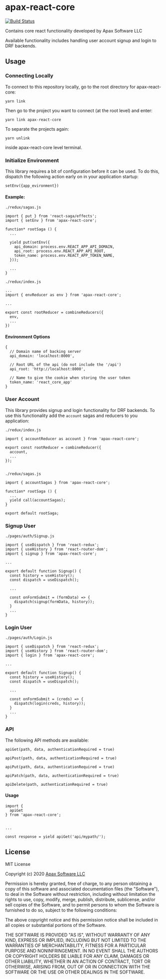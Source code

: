 # apax-react-core
[![Build Status](https://travis-ci.org/apaxsoftware/apax-react-core.svg?branch=master)](https://travis-ci.org/apaxsoftware/apax-react-core)

Contains core react functionality developed by Apax Software LLC

Available functionality includes handling user account signup and login to DRF backends.


## Usage

### Connecting Locally
To connect to this repository locally, go to the root directory for apax-react-core:

```
yarn link
```

Then go to the project you want to connect (at the root level) and enter:
```
yarn link apax-react-core
```

To separate the projects again:
```
yarn unlink
```
inside apax-react-core level terminal.

### Initialize Environment

This library requires a bit of configuration before it can be used. To do this, dispatch the following
action early on in your application startup:

`setEnv({app_evironment})`

#### Example:

```
./redux/sagas.js

import { put } from 'react-saga/effects';
import { setEnv } from 'apax-react-core';

function* rootSaga () {
  ...

  yield put(setEnv({
    api_domain: process.env.REACT_APP_API_DOMAIN,
    api_root: process.env.REACT_APP_API_ROOT,
    token_name: process.env.REACT_APP_TOKEN_NAME,
  }));

  ...
}

./redux/index.js

...
import { envReducer as env } from 'apax-react-core';

...

export const rootReducer = combineReducers({
  env,
  ...
})
```

#### Environment Options
```
{
  // Domain name of backing server
  api_domain: 'localhost:8000',

  // Root URL of the api (do not include the '/api')
  api_root: 'http://localhost:8000',

  // Name to give the cookie when storing the user token
  token_name: 'react_core_app'
}
```

### User Account

This library provides signup and login functionality for DRF backends. To use this functionality
add the `account` sagas and reducers to you application:

```
./redux/index.js

import { accountReducer as account } from 'apax-react-core';

export const rootReducer = combineReducer({
  account,
  ...
});


./redux/sagas.js

import { accountSagas } from 'apax-react-core';

function* rootSaga () {
  ...
  yield call(accountSagas);
}

export default rootSaga;
```

### Signup User

```
./pages/auth/Signup.js

import { useDispatch } from 'react-redux';
import { useHistory } from 'react-router-dom';
import { signup } from 'apax-react-core';

...

export default function Signup() {
  const history = useHistory();
  const dispatch = useDispatch();

  ...

  const onFormSubmit = (formData) => {
    dispatch(signup(formData, history));
  }
  ...
}
```

### Login User

```
./pages/auth/Login.js

import { useDispatch } from 'react-redux';
import { useHistory } from 'react-router-dom';
import { login } from 'apax-react-core';

...

export default function Signup() {
  const history = useHistory();
  const dispatch = useDispatch();

  ...

  const onFormSubmit = (creds) => {
    dispatch(login(creds, history));
  }
  ...
}
```

### API

The following API methods are available:

`apiGet(path, data, authenticationRequired = true)`

`apiPost(path, data, authenticationRequired = true)`

`apiPut(path, data, authenticationRequired = true)`

`apiPatch(path, data, authenticationRequired = true)`

`apiDelete(path, authenticationRequired = true)`

#### Usage
```
import {
  apiGet
} from 'apax-react-core';


...

const response = yield apiGet('api/mypath/');
```

## License

MIT License

Copyright (c) 2020 [Apax Software LLC](https://bitbucket.org/apaxsoftware/react-core/)

Permission is hereby granted, free of charge, to any person obtaining a copy
of this software and associated documentation files (the "Software"), to deal
in the Software without restriction, including without limitation the rights
to use, copy, modify, merge, publish, distribute, sublicense, and/or sell
copies of the Software, and to permit persons to whom the Software is
furnished to do so, subject to the following conditions:

The above copyright notice and this permission notice shall be included in all
copies or substantial portions of the Software.

THE SOFTWARE IS PROVIDED "AS IS", WITHOUT WARRANTY OF ANY KIND, EXPRESS OR
IMPLIED, INCLUDING BUT NOT LIMITED TO THE WARRANTIES OF MERCHANTABILITY,
FITNESS FOR A PARTICULAR PURPOSE AND NONINFRINGEMENT. IN NO EVENT SHALL THE
AUTHORS OR COPYRIGHT HOLDERS BE LIABLE FOR ANY CLAIM, DAMAGES OR OTHER
LIABILITY, WHETHER IN AN ACTION OF CONTRACT, TORT OR OTHERWISE, ARISING FROM,
OUT OF OR IN CONNECTION WITH THE SOFTWARE OR THE USE OR OTHER DEALINGS IN THE
SOFTWARE.
